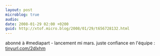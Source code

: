 ```yaml
---
layout: post
microblog: true
audio: 
date: 2008-01-29 02:00 +0200
guid: http://xtof.micro.blog/2008/01/29/t656728132.html
---
```

abonné à #mediapart - lancement mi mars. juste confiance en l'équipe : [tinyurl.com/2dlxhm](http://tinyurl.com/2dlxhm)
